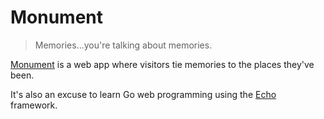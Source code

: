 # Monument

> Memories...you're talking about memories.

[Monument](http://monument.mikejanger.net) is a web app where visitors tie memories to the places they've been.

It's also an excuse to learn Go web programming using the [Echo](https://github.com/labstack/echo) framework.
